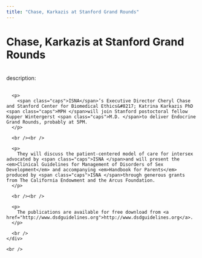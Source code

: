 ```yaml
---
title: "Chase, Karkazis at Stanford Grand Rounds"
---
```


# Chase, Karkazis at Stanford Grand Rounds

<div class="flexinode-body flexinode-2">
  <div class="flexinode-textarea-1">
    <div class="form-item">
      <br /> <label>description:</label><br /><br /> 
      
      <p>
        <span class="caps">ISNA</span>’s Executive Director Cheryl Chase and Stanford Center for Biomedical Ethics&#8217; Katrina Karkazis PhD <span class="caps">MPH </span>will join Stanford postoctoral fellow Kupper Wintergerst <span class="caps">M.D. </span>to deliver Endocrine Grand Rounds, probably at 5PM.
      </p>
      
      <br /><br />
      
      <p>
        They will discuss the patient-centered model of care for intersex advocated by <span class="caps">ISNA </span>and will present the <em>Clinical Guidelines for Management of Disorders of Sex Development</em> and accompanying <em>Handbook for Parents</em> produced by <span class="caps">ISNA </span>through generous grants from The California Endowment and the Arcus Foundation.
      </p>
      
      <br /><br />
      
      <p>
        The publications are available for free download from <a href="http://www.dsdguidelines.org">http://www.dsdguidelines.org</a>.
      </p>
      
      <br />
    </div>
    
    <br />
  </div>
</div>